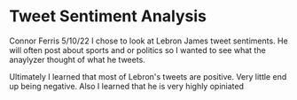 # Tweet Sentiment Analysis
Connor Ferris 5/10/22
I chose to look at Lebron James tweet sentiments. He will often post about sports and or politics so I wanted to see what the anaylyzer thought of what he tweets. 

Ultimately I learned that most of Lebron's tweets are positive. Very little end up being negative. Also I learned that he is very highly opiniated
